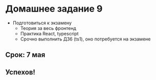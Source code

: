 # Домашнее задание 9

- Подготовиться к экзамену
  - Теория за весь фронтенд
  - Практика React, typescript
  - Срочно выполнить ДЗ6 (ts1), оно потребуется на экзамене

## Срок: 7 мая

## Успехов!

